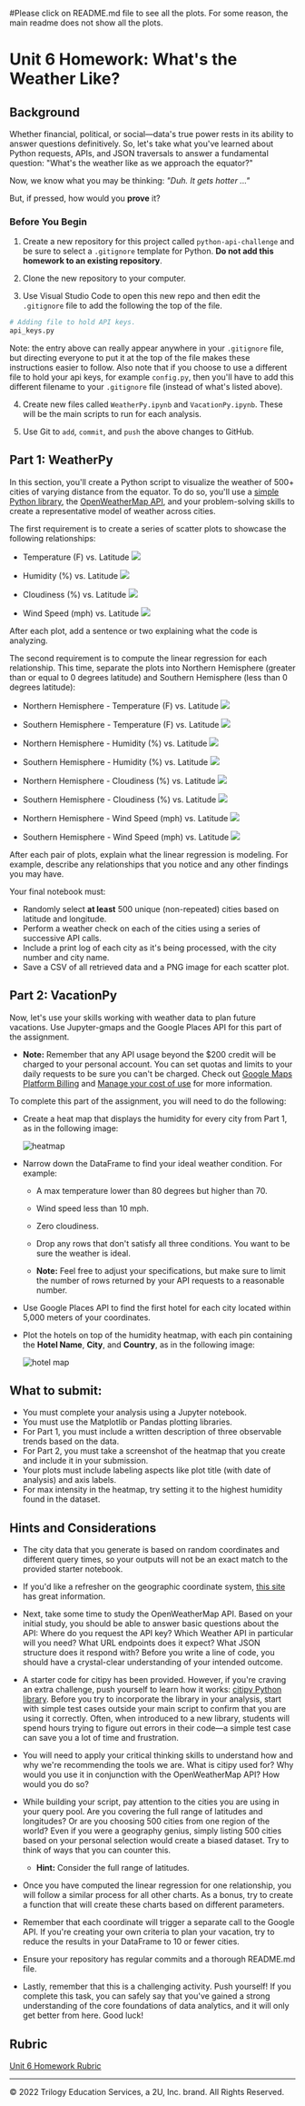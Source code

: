 #Please click on README.md file to see all the plots. For some reason, the main readme does not show all the plots.
# Unit 6 Homework: What's the Weather Like?

## Background

Whether financial, political, or social&mdash;data's true power rests in its ability to answer questions definitively. So, let's take what you've learned about Python requests, APIs, and JSON traversals to answer a fundamental question: "What's the weather like as we approach the equator?"

Now, we know what you may be thinking: _"Duh. It gets hotter ..."_

But, if pressed, how would you **prove** it?

### Before You Begin

1. Create a new repository for this project called `python-api-challenge` and be sure to select a `.gitignore` template for Python.  **Do not add this homework to an existing repository**.

2. Clone the new repository to your computer.

3. Use Visual Studio Code to open this new repo and then edit the `.gitignore` file to add the following the top of the file. 

```python
# Adding file to hold API keys. 
api_keys.py
```

Note: the entry above can really appear anywhere in your `.gitignore` file, but directing everyone to put it at the top of the file makes these instructions easier to follow. Also note that if you choose to use a different file to hold your api keys, for example `config.py`, then you'll have to add this different filename to your `.gitignore` file (instead of what's listed above). 

4. Create new files called `WeatherPy.ipynb` and `VacationPy.ipynb`. These will be the main scripts to run for each analysis.

5. Use Git to `add`, `commit`, and `push` the above changes to GitHub.

## Part 1: WeatherPy

In this section, you'll create a Python script to visualize the weather of 500+ cities of varying distance from the equator. To do so, you'll use a [simple Python library](https://pypi.python.org/pypi/citipy), the [OpenWeatherMap API](https://openweathermap.org/api), and your problem-solving skills to create a representative model of weather across cities.

The first requirement is to create a series of scatter plots to showcase the following relationships:

* Temperature (F) vs. Latitude
![](output_data/City%20Latitude%20vs%20Max%20Temperature.png)

* Humidity (%) vs. Latitude
![](output_data/City%20Latitude%20vs%20Humidity.png)

* Cloudiness (%) vs. Latitude
![](output_data/City%20Latitude%20vs%20Cloudiness.png)

* Wind Speed (mph) vs. Latitude
![](output_data/City%20Latitude%20vs%20Wind%20Speed%20(mph).png)


After each plot, add a sentence or two explaining what the code is analyzing.

The second requirement is to compute the linear regression for each relationship. This time, separate the plots into Northern Hemisphere (greater than or equal to 0 degrees latitude) and Southern Hemisphere (less than 0 degrees latitude):

* Northern Hemisphere - Temperature (F) vs. Latitude
![](output_data/nh_temp1_vs_lat_regression.png)

* Southern Hemisphere - Temperature (F) vs. Latitude
![](output_data/sh_temp_vs_lat_regression.png)

* Northern Hemisphere - Humidity (%) vs. Latitude
![](output_data/nh_humidity_vs_lat_regression.png)

* Southern Hemisphere - Humidity (%) vs. Latitude
![](output_data/sh_humidity_vs_lat_regression.png)

* Northern Hemisphere - Cloudiness (%) vs. Latitude
![](output_data/nh_cloudiness_vs_lat_regression.png)

* Southern Hemisphere - Cloudiness (%) vs. Latitude
![](output_data/sh_cloudiness_vs_lat_regression.png)

* Northern Hemisphere - Wind Speed (mph) vs. Latitude
![](output_data/nh_wind_vs_lat_regression.png)

* Southern Hemisphere - Wind Speed (mph) vs. Latitude
![](output_data/sh_wind_vs_lat_regression.png)

After each pair of plots, explain what the linear regression is modeling. For example, describe any relationships that you notice and any other findings you may have.

Your final notebook must:

* Randomly select **at least** 500 unique (non-repeated) cities based on latitude and longitude.
* Perform a weather check on each of the cities using a series of successive API calls.
* Include a print log of each city as it's being processed, with the city number and city name.
* Save a CSV of all retrieved data and a PNG image for each scatter plot.

## Part 2: VacationPy

Now, let's use your skills working with weather data to plan future vacations. Use Jupyter-gmaps and the Google Places API for this part of the assignment.

* **Note:** Remember that any API usage beyond the $200 credit will be charged to your personal account. You can set quotas and limits to your daily requests to be sure you can't be charged. Check out [Google Maps Platform Billing](https://developers.google.com/maps/billing/gmp-billing#monitor-and-restrict-consumption) and [Manage your cost of use](https://developers.google.com/maps/documentation/javascript/usage-and-billing#set-caps) for more information.

To complete this part of the assignment, you will need to do the following:

* Create a heat map that displays the humidity for every city from Part 1, as in the following image:

  ![heatmap](Images/heatmap.png)

* Narrow down the DataFrame to find your ideal weather condition. For example:

  * A max temperature lower than 80 degrees but higher than 70.

  * Wind speed less than 10 mph.

  * Zero cloudiness.

  * Drop any rows that don't satisfy all three conditions. You want to be sure the weather is ideal.

  * **Note:** Feel free to adjust your specifications, but make sure to limit the number of rows returned by your API requests to a reasonable number.

* Use Google Places API to find the first hotel for each city located within 5,000 meters of your coordinates.

* Plot the hotels on top of the humidity heatmap, with each pin containing the **Hotel Name**, **City**, and **Country**, as in the following image:

  ![hotel map](Images/hotel_map.png)

## What to submit:

* You must complete your analysis using a Jupyter notebook.
* You must use the Matplotlib or Pandas plotting libraries.
* For Part 1, you must include a written description of three observable trends based on the data.
* For Part 2, you must take a screenshot of the heatmap that you create and include it in your submission.
* Your plots must include labeling aspects like plot title (with date of analysis) and axis labels.
* For max intensity in the heatmap, try setting it to the highest humidity found in the dataset.

## Hints and Considerations

* The city data that you generate is based on random coordinates and different query times, so your outputs will not be an exact match to the provided starter notebook.

* If you'd like a refresher on the geographic coordinate system, [this site](http://desktop.arcgis.com/en/arcmap/10.3/guide-books/map-projections/about-geographic-coordinate-systems.htm) has great information.

* Next, take some time to study the OpenWeatherMap API. Based on your initial study, you should be able to answer basic questions about the API: Where do you request the API key? Which Weather API in particular will you need? What URL endpoints does it expect? What JSON structure does it respond with? Before you write a line of code, you should have a crystal-clear understanding of your intended outcome.

* A starter code for citipy has been provided. However, if you're craving an extra challenge, push yourself to learn how it works: [citipy Python library](https://pypi.python.org/pypi/citipy). Before you try to incorporate the library in your analysis, start with simple test cases outside your main script to confirm that you are using it correctly. Often, when introduced to a new library, students will spend hours trying to figure out errors in their code&mdash;a simple test case can save you a lot of time and frustration.

* You will need to apply your critical thinking skills to understand how and why we're recommending the tools we are. What is citipy used for? Why would you use it in conjunction with the OpenWeatherMap API? How would you do so?

* While building your script, pay attention to the cities you are using in your query pool. Are you covering the full range of latitudes and longitudes? Or are you choosing 500 cities from one region of the world? Even if you were a geography genius, simply listing 500 cities based on your personal selection would create a biased dataset. Try to think of ways that you can counter this. 

  * **Hint:** Consider the full range of latitudes.

* Once you have computed the linear regression for one relationship, you will follow a similar process for all other charts. As a bonus, try to create a function that will create these charts based on different parameters.

* Remember that each coordinate will trigger a separate call to the Google API. If you're creating your own criteria to plan your vacation, try to reduce the results in your DataFrame to 10 or fewer cities.

* Ensure your repository has regular commits and a thorough README.md file.

* Lastly, remember that this is a challenging activity. Push yourself! If you complete this task, you can safely say that you've gained a strong understanding of the core foundations of data analytics, and it will only get better from here. Good luck!

## Rubric

[Unit 6 Homework Rubric](https://docs.google.com/document/d/1Y17QYjs0KMeEPPGd_1BpMjnqXiTaJVeFwqea5ReMdeU/edit?usp=sharing)

- - -

© 2022 Trilogy Education Services, a 2U, Inc. brand. All Rights Reserved.
